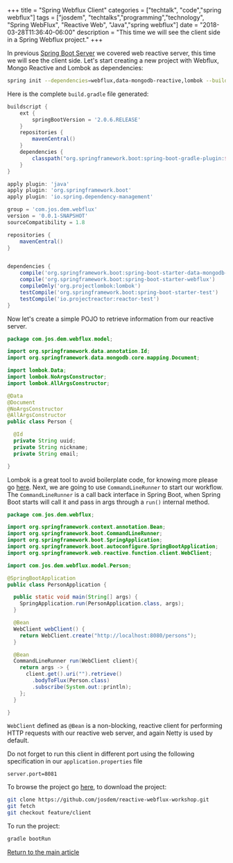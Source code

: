 +++
title =  "Spring Webflux Client"
categories = ["techtalk", "code","spring webflux"]
tags = ["josdem", "techtalks","programming","technology", "Spring WebFlux", "Reactive Web", "Java","spring webflux"]
date = "2018-03-28T11:36:40-06:00"
description = "This time we will see the client side in a Spring Webflux project."
+++

In previous [Spring Boot Server](/techtalk/spring/spring_webflux_server) we covered web reactive server, this time we will see the client side. Let's start creating a new project with Webflux, Mongo Reactive and Lombok as dependencies:

```bash
spring init --dependencies=webflux,data-mongodb-reactive,lombok --build=gradle --language=java client
```

Here is the complete `build.gradle` file generated:

```groovy
buildscript {
	ext {
		springBootVersion = '2.0.6.RELEASE'
	}
	repositories {
		mavenCentral()
	}
	dependencies {
		classpath("org.springframework.boot:spring-boot-gradle-plugin:${springBootVersion}")
	}
}

apply plugin: 'java'
apply plugin: 'org.springframework.boot'
apply plugin: 'io.spring.dependency-management'

group = 'com.jos.dem.webflux'
version = '0.0.1-SNAPSHOT'
sourceCompatibility = 1.8

repositories {
	mavenCentral()
}


dependencies {
	compile('org.springframework.boot:spring-boot-starter-data-mongodb-reactive')
	compile('org.springframework.boot:spring-boot-starter-webflux')
	compileOnly('org.projectlombok:lombok')
	testCompile('org.springframework.boot:spring-boot-starter-test')
	testCompile('io.projectreactor:reactor-test')
}
```

Now let's create a simple POJO to retrieve information from our reactive server.

```java
package com.jos.dem.webflux.model;

import org.springframework.data.annotation.Id;
import org.springframework.data.mongodb.core.mapping.Document;

import lombok.Data;
import lombok.NoArgsConstructor;
import lombok.AllArgsConstructor;

@Data
@Document
@NoArgsConstructor
@AllArgsConstructor
public class Person {

  @Id
  private String uuid;
  private String nickname;
  private String email;

}
```

Lombok is a great tool to avoid boilerplate code, for knowing more please go [here](https://projectlombok.org/). Next, we are going to use `CommandLineRunner` to start our workflow. The `CommandLineRunner` is a call back interface in Spring Boot, when Spring Boot starts will call it and pass in args through a `run()` internal method.

```java
package com.jos.dem.webflux;

import org.springframework.context.annotation.Bean;
import org.springframework.boot.CommandLineRunner;
import org.springframework.boot.SpringApplication;
import org.springframework.boot.autoconfigure.SpringBootApplication;
import org.springframework.web.reactive.function.client.WebClient;

import com.jos.dem.webflux.model.Person;

@SpringBootApplication
public class PersonApplication {

  public static void main(String[] args) {
    SpringApplication.run(PersonApplication.class, args);
  }

  @Bean
  WebClient webClient() {
    return WebClient.create("http://localhost:8080/persons");
  }

  @Bean
  CommandLineRunner run(WebClient client){
    return args -> {
      client.get().uri("").retrieve()
        .bodyToFlux(Person.class)
        .subscribe(System.out::println);
    };
  }

}
```

`WebClient` defined as `@Bean` is a non-blocking, reactive client for performing HTTP requests with our reactive web server, and again Netty is used by default.

Do not forget to run this client in different port using the following specification in our `application.properties` file

```properties
server.port=8081
```

To browse the project go [here](https://github.com/josdem/reactive-webflux-workshop), to download the project:

```bash
git clone https://github.com/josdem/reactive-webflux-workshop.git
git fetch
git checkout feature/client
```

To run the project:

```bash
gradle bootRun
```


[Return to the main article](/techtalk/spring#Spring_Boot)
